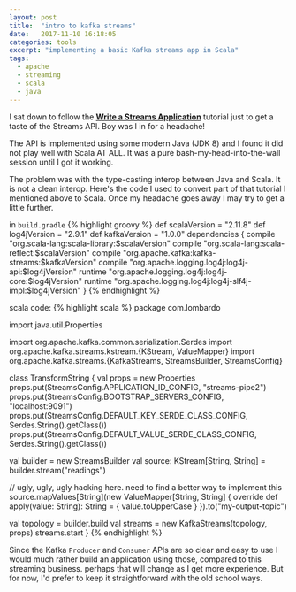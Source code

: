 ```yaml
---
layout: post
title:  "intro to kafka streams"
date:   2017-11-10 16:18:05
categories: tools
excerpt: "implementing a basic Kafka streams app in Scala"
tags:
  - apache
  - streaming
  - scala
  - java
---
```


I sat down to follow the [**Write a Streams Application**](https://kafka.apache.org/10/documentation/streams/tutorial) tutorial just to get a taste of the Streams API.  Boy was I in for a headache!

The API is implemented using some modern Java (JDK 8) and I found it did not play well with Scala AT ALL.  It was a pure bash-my-head-into-the-wall session until I got it working.

The problem was with the type-casting interop between Java and Scala.  It is not a clean interop.  Here's the code I used to convert part of that tutorial I mentioned above to Scala.  Once my headache goes away I may try to get a little further.

in `build.gradle`
{% highlight groovy %}
def scalaVersion = "2.11.8"
def log4jVersion = "2.9.1"
def kafkaVersion = "1.0.0"
dependencies {
    compile "org.scala-lang:scala-library:$scalaVersion"
    compile "org.scala-lang:scala-reflect:$scalaVersion"
    compile "org.apache.kafka:kafka-streams:$kafkaVersion"
    compile "org.apache.logging.log4j:log4j-api:$log4jVersion"
    runtime "org.apache.logging.log4j:log4j-core:$log4jVersion"
    runtime "org.apache.logging.log4j:log4j-slf4j-impl:$log4jVersion"
}
{% endhighlight %}

scala code:
{% highlight scala %}
package com.lombardo

import java.util.Properties

import org.apache.kafka.common.serialization.Serdes
import org.apache.kafka.streams.kstream.{KStream, ValueMapper}
import org.apache.kafka.streams.{KafkaStreams, StreamsBuilder, StreamsConfig}

class TransformString {
  val props = new Properties
  props.put(StreamsConfig.APPLICATION_ID_CONFIG, "streams-pipe2")
  props.put(StreamsConfig.BOOTSTRAP_SERVERS_CONFIG, "localhost:9091")
  props.put(StreamsConfig.DEFAULT_KEY_SERDE_CLASS_CONFIG, Serdes.String().getClass())
  props.put(StreamsConfig.DEFAULT_VALUE_SERDE_CLASS_CONFIG, Serdes.String().getClass())

  val builder = new StreamsBuilder
  val source: KStream[String, String] = builder.stream("readings")

  // ugly, ugly, ugly hacking here.  need to find a better way to implement this
  source.mapValues[String](new ValueMapper[String, String] {
    override def apply(value: String): String = {
      value.toUpperCase
    }
  }).to("my-output-topic")

  val topology = builder.build
  val streams = new KafkaStreams(topology, props)
  streams.start
}
{% endhighlight %}

Since the Kafka `Producer` and `Consumer` APIs are so clear and easy to use I would much rather build an application using those, compared to this streaming business.  perhaps that will change as I get more experience.  But for now, I'd prefer to keep it straightforward with the old school ways.
